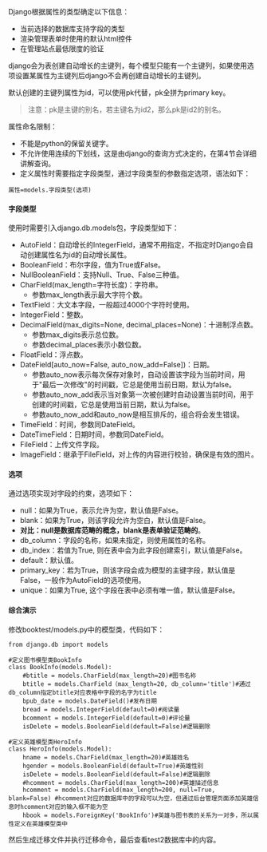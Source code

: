 Django根据属性的类型确定以下信息：

- 当前选择的数据库支持字段的类型
- 渲染管理表单时使用的默认html控件
- 在管理站点最低限度的验证

django会为表创建自动增长的主键列，每个模型只能有一个主键列，如果使用选项设置某属性为主键列后django不会再创建自动增长的主键列。

默认创建的主键列属性为id，可以使用pk代替，pk全拼为primary key。

> 注意：pk是主键的别名，若主键名为id2，那么pk是id2的别名。

属性命名限制：

- 不能是python的保留关键字。
- 不允许使用连续的下划线，这是由django的查询方式决定的，在第4节会详细讲解查询。
- 定义属性时需要指定字段类型，通过字段类型的参数指定选项，语法如下：

```
属性=models.字段类型(选项)
```

#### 字段类型

使用时需要引入django.db.models包，字段类型如下：

- AutoField：自动增长的IntegerField，通常不用指定，不指定时Django会自动创建属性名为id的自动增长属性。
- BooleanField：布尔字段，值为True或False。
- NullBooleanField：支持Null、True、False三种值。
- CharField(max_length=字符长度)：字符串。
  - 参数max_length表示最大字符个数。
- TextField：大文本字段，一般超过4000个字符时使用。
- IntegerField：整数。
- DecimalField(max_digits=None, decimal_places=None)：十进制浮点数。
  - 参数max_digits表示总位数。
  - 参数decimal_places表示小数位数。
- FloatField：浮点数。
- DateField[auto_now=False, auto_now_add=False])：日期。
  - 参数auto_now表示每次保存对象时，自动设置该字段为当前时间，用于"最后一次修改"的时间戳，它总是使用当前日期，默认为false。
  - 参数auto_now_add表示当对象第一次被创建时自动设置当前时间，用于创建的时间戳，它总是使用当前日期，默认为false。
  - 参数auto_now_add和auto_now是相互排斥的，组合将会发生错误。
- TimeField：时间，参数同DateField。
- DateTimeField：日期时间，参数同DateField。
- FileField：上传文件字段。
- ImageField：继承于FileField，对上传的内容进行校验，确保是有效的图片。

#### 选项

通过选项实现对字段的约束，选项如下：

- null：如果为True，表示允许为空，默认值是False。
- blank：如果为True，则该字段允许为空白，默认值是False。
- **对比：null是数据库范畴的概念，blank是表单验证范畴的**。
- db_column：字段的名称，如果未指定，则使用属性的名称。
- db_index：若值为True, 则在表中会为此字段创建索引，默认值是False。
- default：默认值。
- primary_key：若为True，则该字段会成为模型的主键字段，默认值是False，一般作为AutoField的选项使用。
- unique：如果为True, 这个字段在表中必须有唯一值，默认值是False。

#### 综合演示

修改booktest/models.py中的模型类，代码如下：

```
from django.db import models

#定义图书模型类BookInfo
class BookInfo(models.Model):
    #btitle = models.CharField(max_length=20)#图书名称
    btitle = models.CharField（max_length=20, db_column='title')#通过db_column指定btitle对应表格中字段的名字为title
    bpub_date = models.DateField()#发布日期
    bread = models.IntegerField(default=0)#阅读量
    bcomment = models.IntegerField(default=0)#评论量
    isDelete = models.BooleanField(default=False)#逻辑删除

#定义英雄模型类HeroInfo
class HeroInfo(models.Model):
    hname = models.CharField(max_length=20)#英雄姓名
    hgender = models.BooleanField(default=True)#英雄性别
    isDelete = models.BooleanField(default=False)#逻辑删除
    #hcomment = models.CharField(max_length=200)#英雄描述信息
    hcomment = models.CharField(max_length=200, null=True, blank=False) #hcomment对应的数据库中的字段可以为空，但通过后台管理页面添加英雄信息时hcomment对应的输入框不能为空
    hbook = models.ForeignKey('BookInfo')#英雄与图书表的关系为一对多，所以属性定义在英雄模型类中
```

然后生成迁移文件并执行迁移命令，最后查看test2数据库中的内容。